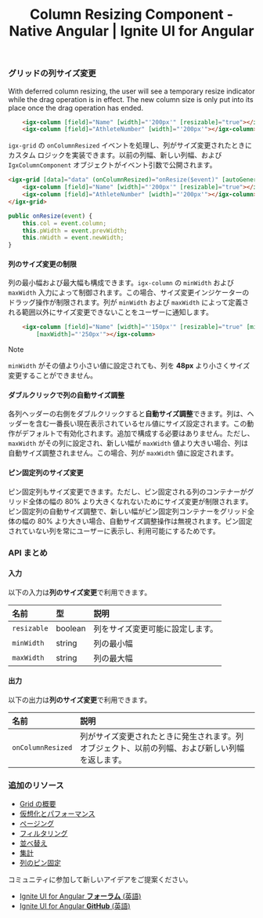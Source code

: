 ﻿---
title: Column Resizing Component - Native Angular | Ignite UI for Angular
_description: With deferred column resizing, see a temporary resize indicator while the drag operation is in effect with using the Ignite UI for Angular Column Resizing Component.
_keywords: Ignite UI for Angular, UI controls, Angular widgets, web widgets, UI widgets, Angular, Native Angular Components Suite, Native Angular Controls, Native Angular Components Library, Angular Data Grid component, Angular Data Grid control, Native Angular Components, Angular Grid component, Angular Grid control, Angular High Performance Grid, Column Resizing, Deferred Column Reszing, Grid Column Resizing, Angular Grid Column Resizing, Angular column 
_language: ja
---

### グリッドの列サイズ変更

With deferred column resizing, the user will see a temporary resize indicator while the drag operation is in effect. The new column size is only put into its place once the drag operation has ended.

```html
    <igx-column [field]="Name" [width]="'200px'" [resizable]="true"></igx-column>
    <igx-column [field]="AthleteNumber" [width]="'200px'"></igx-column>
```

`igx-grid` の `onColumnResized` イベントを処理し、列がサイズ変更されたときにカスタム ロジックを実装できます。以前の列幅、新しい列幅、および `IgxColumnComponent` オブジェクトがイベント引数で公開されます。

```html
<igx-grid [data]="data" (onColumnResized)="onResize($event)" [autoGenerate]="false">
    <igx-column [field]="Name" [width]="'200px'" [resizable]="true"></igx-column>
    <igx-column [field]="AthleteNumber" [width]="'200px'"></igx-column>
</igx-grid>
```

```typescript
public onResize(event) {
    this.col = event.column;
    this.pWidth = event.prevWidth;
    this.nWidth = event.newWidth;
}
```

#### 列のサイズ変更の制限

列の最小幅および最大幅も構成できます。`igx-column` の `minWidth` および `maxWidth` 入力によって制御されます。この場合、サイズ変更インジケーターのドラッグ操作が制限されます。列が `minWidth` および `maxWidth` によって定義される範囲以外にサイズ変更できないことをユーザーに通知します。

```html
    <igx-column [field]="Name" [width]="'150px'" [resizable]="true" [minWidth]="'60px'"
        [maxWidth]="'250px'"></igx-column>
```

> [!NOTE]
> `minWidth` がその値より小さい値に設定されても、列を **48px** より小さくサイズ変更することができません。

#### ダブルクリックで列の自動サイズ調整

各列ヘッダーの右側をダブルクリックすると**自動サイズ調整**できます。列は、ヘッダーを含む一番長い現在表示されているセル値にサイズ設定されます。この動作がデフォルトで有効化されます。追加で構成する必要はありません。ただし、`maxWidth` がその列に設定され、新しい幅が `maxWidth` 値より大きい場合、列は自動サイズ調整されません。この場合、列が `maxWidth` 値に設定されます。

#### ピン固定列のサイズ変更

ピン固定列もサイズ変更できます。ただし、ピン固定される列のコンテナーがグリッド全体の幅の 80% より大きくなれないためにサイズ変更が制限されます。ピン固定列の自動サイズ調整で、新しい幅がピン固定列コンテナーをグリッド全体の幅の 80% より大きい場合、自動サイズ調整操作は無視されます。ピン固定されていない列を常にユーザーに表示し、利用可能にするためです。

### API まとめ

#### 入力
以下の入力は**列のサイズ変更**で利用できます。

| 名前 | 型 | 説明 |
| :--- | :--- | :--- |
|`resizable`|boolean|列をサイズ変更可能に設定します。|
|`minWidth`|string|列の最小幅|
|`maxWidth`|string|列の最大幅|

<div class="divider--half"></div>

#### 出力
以下の出力は**列のサイズ変更**で利用できます。

| 名前 | 説明 |
| :--- | :--- |
|`onColumnResized`|列がサイズ変更されたときに発生されます。列オブジェクト、以前の列幅、および新しい列幅を返します。|

<div class="divider--half"></div>

### 追加のリソース
<div class="divider--half"></div>

* [Grid の概要](grid.html)
* [仮想化とパフォーマンス](grid_virtualization.html)
* [ページング](grid_paging.html)
* [フィルタリング](grid_filtering.html)
* [並べ替え](grid_sorting.html)
* [集計](grid_summaries.html)
* [列のピン固定](grid_column_pinning.html)

<div class="divider--half"></div>
コミュニティに参加して新しいアイデアをご提案ください。

* [Ignite UI for Angular **フォーラム** (英語)](https://www.infragistics.com/community/forums/f/ignite-ui-for-angular)
* [Ignite UI for Angular **GitHub** (英語)](https://github.com/IgniteUI/igniteui-angular)
